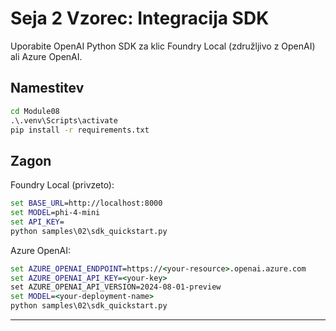 <!--
CO_OP_TRANSLATOR_METADATA:
{
  "original_hash": "bf711f77cca7c5500e22ff5c032016f1",
  "translation_date": "2025-09-23T01:21:34+00:00",
  "source_file": "Module08/samples/02/README.md",
  "language_code": "sl"
}
-->
# Seja 2 Vzorec: Integracija SDK

Uporabite OpenAI Python SDK za klic Foundry Local (združljivo z OpenAI) ali Azure OpenAI.

## Namestitev
```cmd
cd Module08
.\.venv\Scripts\activate
pip install -r requirements.txt
```

## Zagon
Foundry Local (privzeto):
```cmd
set BASE_URL=http://localhost:8000
set MODEL=phi-4-mini
set API_KEY=
python samples\02\sdk_quickstart.py
```

Azure OpenAI:
```cmd
set AZURE_OPENAI_ENDPOINT=https://<your-resource>.openai.azure.com
set AZURE_OPENAI_API_KEY=<your-key>
set AZURE_OPENAI_API_VERSION=2024-08-01-preview
set MODEL=<your-deployment-name>
python samples\02\sdk_quickstart.py
```

---

